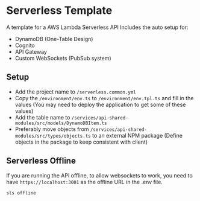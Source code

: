 # Serverless Template

A template for a AWS Lambda Serverless API
Includes the auto setup for:
- DynamoDB (One-Table Design)
- Cognito
- API Gateway
- Custom WebSockets (PubSub system)

## Setup

- Add the project name to `/serverless.common.yml`
- Copy the `/environment/env.ts` to `/environment/env.tpl.ts` and fill in the values 
    (You may need to deploy the application to get some of these values)
- Add the table name to `/services/api-shared-modules/src/models/DynamoDBItem.ts`
- Preferably move objects from `/services/api-shared-modules/src/types/objects.ts` to an external NPM package 
    (Define objects in the package to keep consistent with client)

## Serverless Offline

If you are running the API offline, to allow websockets to work, you need to have
`https://localhost:3001` as the offline URL in the .env file.

```
sls offline
```

